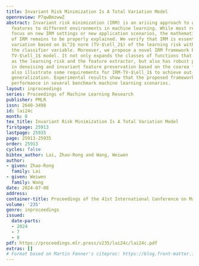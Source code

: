 ```yaml
---
title: Invariant Risk Minimization Is A Total Variation Model
openreview: P7qwBmzwwZ
abstract: Invariant risk minimization (IRM) is an arising approach to generalize invariant
  features to different environments in machine learning. While most related works
  focus on new IRM settings or new application scenarios, the mathematical essence
  of IRM remains to be properly explained. We verify that IRM is essentially a total
  variation based on $L^2$ norm (TV-$\ell_2$) of the learning risk with respect to
  the classifier variable. Moreover, we propose a novel IRM framework based on the
  TV-$\ell_1$ model. It not only expands the classes of functions that can be used
  as the learning risk and the feature extractor, but also has robust performance
  in denoising and invariant feature preservation based on the coarea formula. We
  also illustrate some requirements for IRM-TV-$\ell_1$ to achieve out-of-distribution
  generalization. Experimental results show that the proposed framework achieves competitive
  performance in several benchmark machine learning scenarios.
layout: inproceedings
series: Proceedings of Machine Learning Research
publisher: PMLR
issn: 2640-3498
id: lai24c
month: 0
tex_title: Invariant Risk Minimization Is A Total Variation Model
firstpage: 25913
lastpage: 25935
page: 25913-25935
order: 25913
cycles: false
bibtex_author: Lai, Zhao-Rong and Wang, Weiwen
author:
- given: Zhao-Rong
  family: Lai
- given: Weiwen
  family: Wang
date: 2024-07-08
address:
container-title: Proceedings of the 41st International Conference on Machine Learning
volume: '235'
genre: inproceedings
issued:
  date-parts:
  - 2024
  - 7
  - 8
pdf: https://proceedings.mlr.press/v235/lai24c/lai24c.pdf
extras: []
# Format based on Martin Fenner's citeproc: https://blog.front-matter.io/posts/citeproc-yaml-for-bibliographies/
---
```

